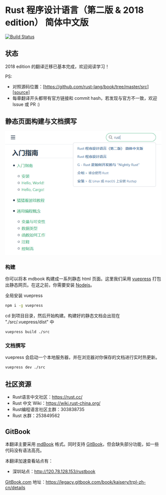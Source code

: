 # Rust 程序设计语言（第二版 & 2018 edition） 简体中文版

[![Build Status](https://travis-ci.org/KaiserY/trpl-zh-cn.svg?branch=master)](https://travis-ci.org/KaiserY/trpl-zh-cn)

## 状态

2018 edition 的翻译迁移已基本完成，欢迎阅读学习！

PS:

* 对照源码位置：[https://github.com/rust-lang/book/tree/master/src][source]
* 每章翻译开头都带有官方链接和 commit hash，若发现与官方不一致，欢迎 Issue 或 PR :)

[source]: https://github.com/rust-lang/book/tree/master/src

## 静态页面构建与文档撰写

![image](./vuepress_page.png)

### 构建

你可以将本 mdbook 构建成一系列静态 html 页面。这里我们采用 [vuepress](https://vuepress.vuejs.org/zh/) 打包出静态网页。在这之前，你需要安装 [Nodejs](https://nodejs.org/zh-cn/)。

全局安装 vuepress

``` bash
npm i -g vuepress 
```

cd 到项目目录，然后开始构建。构建好的静态文档会出现在 "./src/.vuepress/dist" 中

```bash
vuepress build ./src
```

### 文档撰写

vuepress 会启动一个本地服务器，并在浏览器对你保存的文档进行实时热更新。

```bash
vuepress dev ./src
```

## 社区资源

- Rust语言中文社区：<https://rust.cc/>
- Rust 中文 Wiki：<https://wiki.rust-china.org/>
- Rust编程语言社区主群：303838735
- Rust 水群：253849562

## GitBook

本翻译主要采用 [mdBook](https://github.com/rust-lang-nursery/mdBook) 格式。同时支持 [GitBook](https://github.com/GitbookIO/gitbook)，但会缺失部分功能，如一些代码没有语法高亮。

本翻译加速查看站点有：
 - 深圳站点：<http://120.78.128.153/rustbook>

[GitBook.com](https://www.gitbook.com/) 地址：<https://legacy.gitbook.com/book/kaisery/trpl-zh-cn/details>
